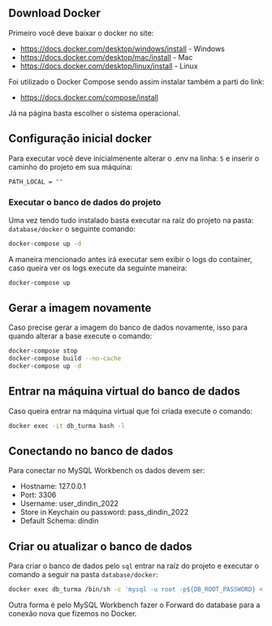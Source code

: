 ## Download Docker

Primeiro você deve baixar o docker no site:

- https://docs.docker.com/desktop/windows/install - Windows
- https://docs.docker.com/desktop/mac/install - Mac
- https://docs.docker.com/desktop/linux/install - Linux

Foi utilizado o Docker Compose sendo assim instalar também a parti do link:

- https://docs.docker.com/compose/install

Já na página basta escolher o sistema operacional.

## Configuração inicial docker

Para executar você deve inicialmenente alterar o .env na linha: `5` e inserir o caminho do projeto em sua máquina:

```bash
PATH_LOCAL = ""
```

### Executar o banco de dados do projeto

Uma vez tendo tudo instalado basta executar na raíz do projeto na pasta: `database/docker` o seguinte comando:

```bash
docker-compose up -d
```

A maneira mencionado antes irá executar sem exibir o logs do container, caso queira ver os logs execute da seguinte maneira:

```bash
docker-compose up
```

## Gerar a imagem novamente

Caso precise gerar a imagem do banco de dados novamente, isso para quando alterar a base execute o comando:

```bash
docker-compose stop
docker-compose build --no-cache
docker-compose up -d
```

## Entrar na máquina virtual do banco de dados

Caso queira entrar na máquina virtual que foi criada execute o comando:

```bash
docker exec -it db_turma bash -l
```

## Conectando no banco de dados

Para conectar no MySQL Workbench os dados devem ser:

- Hostname: 127.0.0.1
- Port: 3306
- Username: user_dindin_2022
- Store in Keychain ou password: pass_dindin_2022
- Default Schema: dindin

## Criar ou atualizar o banco de dados

Para criar o banco de dados pelo `sql` entrar na raíz do projeto e executar o comando a seguir na pasta `database/docker`:

```bash
docker exec db_turma /bin/sh -c 'mysql -u root -p${DB_ROOT_PASSWORD} < /usr/sql/sources.sql'
```

Outra forma é pelo MySQL Workbench fazer o Forward do database para a conexão nova que fizemos no Docker.
